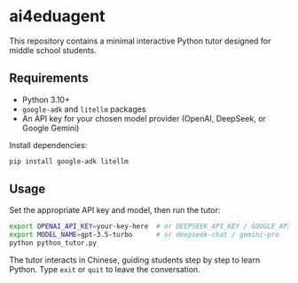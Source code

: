 # ai4eduagent

This repository contains a minimal interactive Python tutor designed for middle school students.

## Requirements
- Python 3.10+
- `google-adk` and `litellm` packages
- An API key for your chosen model provider (OpenAI, DeepSeek, or Google Gemini)

Install dependencies:
```bash
pip install google-adk litellm
```

## Usage
Set the appropriate API key and model, then run the tutor:
```bash
export OPENAI_API_KEY=your-key-here  # or DEEPSEEK_API_KEY / GOOGLE_API_KEY
export MODEL_NAME=gpt-3.5-turbo      # or deepseek-chat / gemini-pro
python python_tutor.py
```

The tutor interacts in Chinese, guiding students step by step to learn Python. Type `exit` or `quit` to leave the conversation.
